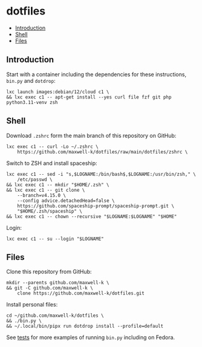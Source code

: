 # dotfiles

<!-- toc -->

- [Introduction](#introduction)
- [Shell](#shell)
- [Files](#files)

<!-- tocstop -->

## Introduction

Start with a container including the dependencies for these instructions,
`bin.py` and `dotdrop`:

<!-- embedme .README.md-files/00.sh -->

```
lxc launch images:debian/12/cloud c1 \
&& lxc exec c1 -- apt-get install --yes curl file fzf git php python3.11-venv zsh
```

## Shell

Download `.zshrc` form the main branch of this repository on GitHub:

    lxc exec c1 -- curl -Lo ~/.zshrc \
        https://github.com/maxwell-k/dotfiles/raw/main/dotfiles/zshrc \

<!-- push from local checkout in .README.md-files/01.sh not shown -->

Switch to ZSH and install spaceship:

<!-- embedme .README.md-files/02.sh -->

```
lxc exec c1 -- sed -i "s,$LOGNAME:/bin/bash$,$LOGNAME:/usr/bin/zsh," \
    /etc/passwd \
&& lxc exec c1 -- mkdir "$HOME/.zsh" \
&& lxc exec c1 -- git clone \
    --branch=v4.15.0 \
    --config advice.detachedHead=false \
    https://github.com/spaceship-prompt/spaceship-prompt.git \
    "$HOME/.zsh/spaceship" \
&& lxc exec c1 -- chown --recursive "$LOGNAME:$LOGNAME" "$HOME"
```

Login:

    lxc exec c1 -- su --login "$LOGNAME"

## Files

Clone this repository from GitHub:

    mkdir --parents github.com/maxwell-k \
    && git -C github.com/maxwell-k \
        clone https://github.com/maxwell-k/dotfiles.git

<!-- for equivalent setup from local checkout see .README.md-files/03.sh -->

Install personal files:

<!-- embedme .README.md-files/04.sh -->

```
cd ~/github.com/maxwell-k/dotfiles \
&& ./bin.py \
&& ~/.local/bin/pipx run dotdrop install --profile=default
```

<!-- cleanup in .README.md-files/cleanup.sh not shown -->

See [tests](/tests/) for more examples of running `bin.py` including on Fedora.

<!-- vim: set filetype=markdown.embedme.markdown-toc.htmlCommentNoSpell.dprint : -->
